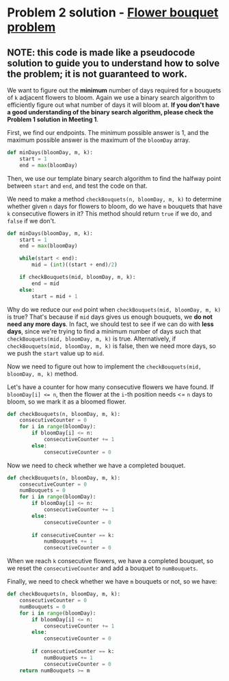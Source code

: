 # Problem 2 solution - [Flower bouquet problem](https://leetcode.com/problems/minimum-number-of-days-to-make-m-bouquets/)

## NOTE: this code is made like a pseudocode solution to guide you to understand how to solve the problem; it is not guaranteed to work.

We want to figure out the **minimum** number of days required for `m` bouquets of `k` adjacent flowers to bloom. Again we use a binary search algorithm to efficiently figure out what number of days it will bloom at. __If you don't have a good understanding of the binary search algorithm, please check the Problem 1 solution in Meeting 1__.

First, we find our endpoints. The minimum possible answer is 1, and the maximum possible answer is the maximum of the `bloomDay` array.

```python
def minDays(bloomDay, m, k):
	start = 1
	end = max(bloomDay)
```

Then, we use our template binary search algorithm to find the halfway point between `start` and `end`, and test the code on that.

We need to make a method `checkBouquets(n, bloomDay, m, k)` to determine whether given `n` days for flowers to bloom, do we have `m` bouquets that have `k` consecutive flowers in it? This method should return `true` if we do, and `false` if we don't.

```python
def minDays(bloomDay, m, k):
	start = 1
	end = max(bloomDay)

	while(start < end):
		mid = (int)((start + end)/2)

	if checkBouquets(mid, bloomDay, m, k):
		end = mid
	else:
		start = mid + 1
```

Why do we reduce our `end` point when `checkBouquets(mid, bloomDay, m, k)` is true? That's because if `mid` days gives us enough bouquets, we **do not need any more days**. In fact, we should test to see if we can do with **less days**, since we're trying to find a minimum number of days such that `checkBouquets(mid, bloomDay, m, k)` is true.
Alternatively, if `checkBouquets(mid, bloomDay, m, k)` is false, then we need more days, so we push the `start` value up to `mid`.

Now we need to figure out how to implement the `checkBouquets(mid, bloomDay, m, k)` method.

Let's have a counter for how many consecutive flowers we have found. If `bloomDay[i] <= n`, then the flower at the `i`-th position needs <= `n` days to bloom, so we mark it as a bloomed flower.

```python
def checkBouquets(n, bloomDay, m, k):
    consecutiveCounter = 0
	for i in range(bloomDay):
		if bloomDay[i] <= n:
			consecutiveCounter += 1
        else:
            consecutiveCounter = 0
```

Now we need to check whether we have a completed bouquet.
```python
def checkBouquets(n, bloomDay, m, k):
    consecutiveCounter = 0
    numBouquets = 0
	for i in range(bloomDay):
		if bloomDay[i] <= n:
			consecutiveCounter += 1
        else:
            consecutiveCounter = 0
        
        if consecutiveCounter == k:
            numBouquets += 1
            consecutiveCounter = 0
```

When we reach `k` consecutive flowers, we have a completed bouquet, so we reset the `consecutiveCounter` and add a bouquet to `numBouquets`.

Finally, we need to check whether we have `m` bouquets or not, so we have:

```python
def checkBouquets(n, bloomDay, m, k):
    consecutiveCounter = 0
    numBouquets = 0
	for i in range(bloomDay):
		if bloomDay[i] <= n:
			consecutiveCounter += 1
        else:
            consecutiveCounter = 0
        
        if consecutiveCounter == k:
            numBouquets += 1
            consecutiveCounter = 0
    return numBouquets >= m
```